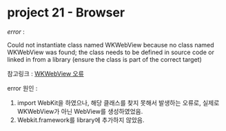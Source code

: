 project 21 - Browser
==

*error* :

Could not instantiate class named WKWebView because no class named WKWebView was found; the class needs to be defined in source code or linked in from a library (ensure the class is part of the correct target)



참고링크 : [WKWebView 오류](https://stackoverflow.com/questions/47142434/ios11-wkwebview-crash-due-to-nsinvalidunarchiveoperationexception)



error 원인 :
1. import WebKit을 하였으나, 해당 클래스를 찾지 못해서 발생하는 오류로, 실제로 WKWebView가 아닌 WebView를 생성하였었음.
2. Webkit.framework를 library에 추가하지 않았음.
